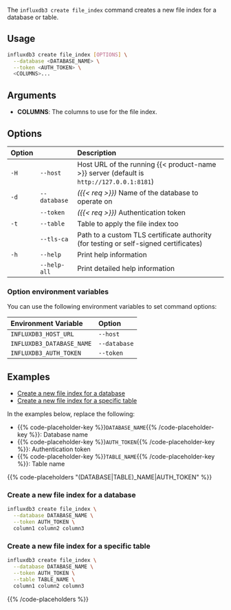 
The `influxdb3 create file_index` command creates a new file index for a
database or table.

## Usage

<!--pytest.mark.skip-->

```bash
influxdb3 create file_index [OPTIONS] \
  --database <DATABASE_NAME> \
  --token <AUTH_TOKEN> \
  <COLUMNS>...
```

## Arguments

- **COLUMNS**: The columns to use for the file index.

## Options

| Option |              | Description                                                                              |
| :----- | :----------- | :--------------------------------------------------------------------------------------- |
| `-H`   | `--host`     | Host URL of the running {{< product-name >}} server (default is `http://127.0.0.1:8181`) |
| `-d`   | `--database` | _({{< req >}})_ Name of the database to operate on                                       |
|        | `--token`    | _({{< req >}})_ Authentication token                                                     |
| `-t`   | `--table`    | Table to apply the file index too                                                        |
|        | `--tls-ca`   | Path to a custom TLS certificate authority (for testing or self-signed certificates)     |
| `-h`   | `--help`     | Print help information                                                                   |
|        | `--help-all` | Print detailed help information                                                          |
  
### Option environment variables

You can use the following environment variables to set command options:

| Environment Variable      | Option       |
| :------------------------ | :----------- |
| `INFLUXDB3_HOST_URL`      | `--host`     |
| `INFLUXDB3_DATABASE_NAME` | `--database` |
| `INFLUXDB3_AUTH_TOKEN`    | `--token`    |

## Examples

- [Create a new file index for a database](#create-a-new-file-index-for-a-database)
- [Create a new file index for a specific table](#create-a-new-file-index-for-a-specific-table)

In the examples below, replace the following:

- {{% code-placeholder-key %}}`DATABASE_NAME`{{% /code-placeholder-key %}}:
  Database name
- {{% code-placeholder-key %}}`AUTH_TOKEN`{{% /code-placeholder-key %}}: 
  Authentication token
- {{% code-placeholder-key %}}`TABLE_NAME`{{% /code-placeholder-key %}}: 
  Table name

{{% code-placeholders "(DATABASE|TABLE)_NAME|AUTH_TOKEN" %}}

### Create a new file index for a database

<!--pytest.mark.skip-->

```bash
influxdb3 create file_index \
  --database DATABASE_NAME \
  --token AUTH_TOKEN \
  column1 column2 column3
```

### Create a new file index for a specific table

<!--pytest.mark.skip-->

```bash
influxdb3 create file_index \
  --database DATABASE_NAME \
  --token AUTH_TOKEN \
  --table TABLE_NAME \
  column1 column2 column3
```

{{% /code-placeholders %}}
